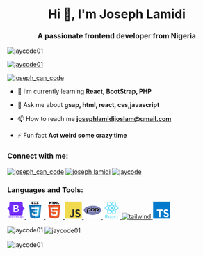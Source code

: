 <h1 align="center">Hi 👋, I'm Joseph Lamidi</h1>
<h3 align="center">A passionate frontend developer from Nigeria</h3>

<p align="left"> <img src="https://komarev.com/ghpvc/?username=jaycode01&label=Profile%20views&color=0e75b6&style=flat" alt="jaycode01" /> </p>

<p align="left"> <a href="https://github.com/ryo-ma/github-profile-trophy"><img src="https://github-profile-trophy.vercel.app/?username=jaycode01" alt="jaycode01" /></a> </p>

<p align="left"> <a href="https://twitter.com/joseph_can_code" target="blank"><img src="https://img.shields.io/twitter/follow/joseph_can_code?logo=twitter&style=for-the-badge" alt="joseph_can_code" /></a> </p>

- 🌱 I’m currently learning **React, BootStrap, PHP**

- 💬 Ask me about **gsap, html, react, css,javascript**

- 📫 How to reach me **josephlamidijoslam@gmail.com**

- ⚡ Fun fact **Act weird some crazy time**

<h3 align="left">Connect with me:</h3>
<p align="left">
<a href="https://twitter.com/joseph_can_code" target="blank"><img align="center" src="https://raw.githubusercontent.com/rahuldkjain/github-profile-readme-generator/master/src/images/icons/Social/twitter.svg" alt="joseph_can_code" height="30" width="40" /></a>
<a href="https://linkedin.com/in/joseph lamidi" target="blank"><img align="center" src="https://raw.githubusercontent.com/rahuldkjain/github-profile-readme-generator/master/src/images/icons/Social/linked-in-alt.svg" alt="joseph lamidi" height="30" width="40" /></a>
<a href="https://www.youtube.com/c/jaycode" target="blank"><img align="center" src="https://raw.githubusercontent.com/rahuldkjain/github-profile-readme-generator/master/src/images/icons/Social/youtube.svg" alt="jaycode" height="30" width="40" /></a>
</p>

<h3 align="left">Languages and Tools:</h3>
<p align="left"> <a href="https://getbootstrap.com" target="_blank" rel="noreferrer"> <img src="https://raw.githubusercontent.com/devicons/devicon/master/icons/bootstrap/bootstrap-plain-wordmark.svg" alt="bootstrap" width="40" height="40"/> </a> <a href="https://www.w3schools.com/css/" target="_blank" rel="noreferrer"> <img src="https://raw.githubusercontent.com/devicons/devicon/master/icons/css3/css3-original-wordmark.svg" alt="css3" width="40" height="40"/> </a> <a href="https://www.w3.org/html/" target="_blank" rel="noreferrer"> <img src="https://raw.githubusercontent.com/devicons/devicon/master/icons/html5/html5-original-wordmark.svg" alt="html5" width="40" height="40"/> </a> <a href="https://developer.mozilla.org/en-US/docs/Web/JavaScript" target="_blank" rel="noreferrer"> <img src="https://raw.githubusercontent.com/devicons/devicon/master/icons/javascript/javascript-original.svg" alt="javascript" width="40" height="40"/> </a> <a href="https://www.php.net" target="_blank" rel="noreferrer"> <img src="https://raw.githubusercontent.com/devicons/devicon/master/icons/php/php-original.svg" alt="php" width="40" height="40"/> </a> <a href="https://reactjs.org/" target="_blank" rel="noreferrer"> <img src="https://raw.githubusercontent.com/devicons/devicon/master/icons/react/react-original-wordmark.svg" alt="react" width="40" height="40"/> </a> <a href="https://tailwindcss.com/" target="_blank" rel="noreferrer"> <img src="https://www.vectorlogo.zone/logos/tailwindcss/tailwindcss-icon.svg" alt="tailwind" width="40" height="40"/> </a> <a href="https://www.typescriptlang.org/" target="_blank" rel="noreferrer"> <img src="https://raw.githubusercontent.com/devicons/devicon/master/icons/typescript/typescript-original.svg" alt="typescript" width="40" height="40"/> </a> </p>

<p><img align="left" src="https://github-readme-stats.vercel.app/api/top-langs?username=jaycode01&show_icons=true&locale=en&layout=compact" alt="jaycode01" /></p>

<p>&nbsp;<img align="center" src="https://github-readme-stats.vercel.app/api?username=jaycode01&show_icons=true&locale=en" alt="jaycode01" /></p>

<p><img align="center" src="https://github-readme-streak-stats.herokuapp.com/?user=jaycode01&" alt="jaycode01" /></p>
